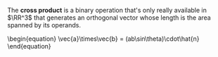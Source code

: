 The **cross product** is a binary operation that's only really available in $\RR^3$ that generates an orthogonal vector whose length is the area spanned by its operands.

\begin{equation}
\vec{a}\times\vec{b} = (ab\sin\theta)\cdot\hat{n}
\end{equation}